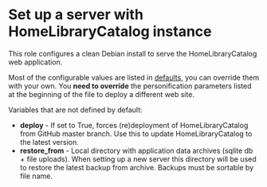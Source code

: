 # Set up a server with HomeLibraryCatalog instance

This role configures a clean Debian install to serve the HomeLibraryCatalog web
application.

Most of the configurable values are listed in [defaults](defaults/main.yml), you
can override them with your own. You **need to override** the personification
parameters listed at the beginning of the file to deploy a different web site.

Variables that are not defined by default:

- **deploy** -
  If set to True, forces (re)deployment of HomeLibraryCatalog from GitHub master
  branch. Use this to update HomeLibraryCatalog to the latest version.
- **restore_from** -
  Local directory with application data archives (sqlite db + file uploads).
  When setting up a new server this directory will be used to restore the latest
  backup from archive. Backups must be sortable by file name.
